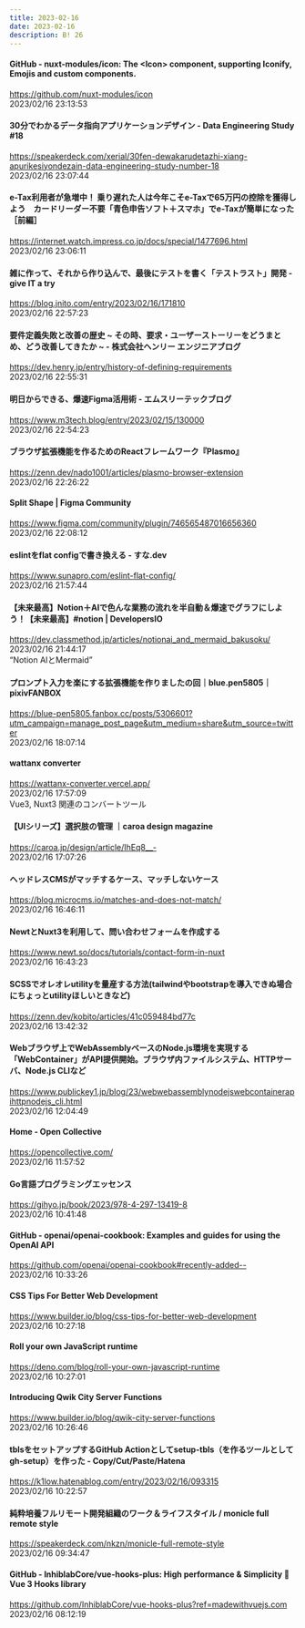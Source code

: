 ```yaml
---
title: 2023-02-16
date: 2023-02-16
description: B! 26
---
```


#### GitHub - nuxt-modules/icon: The &lt;Icon&gt; component, supporting Iconify, Emojis and custom components.
https://github.com/nuxt-modules/icon<br>
2023/02/16 23:13:53<br>


#### 30分でわかるデータ指向アプリケーションデザイン - Data Engineering Study #18
https://speakerdeck.com/xerial/30fen-dewakarudetazhi-xiang-apurikesiyondezain-data-engineering-study-number-18<br>
2023/02/16 23:07:44<br>


#### e-Tax利用者が急増中！ 乗り遅れた人は今年こそe-Taxで65万円の控除を獲得しよう　カードリーダー不要「青色申告ソフト＋スマホ」でe-Taxが簡単になった［前編］
https://internet.watch.impress.co.jp/docs/special/1477696.html<br>
2023/02/16 23:06:11<br>


#### 雑に作って、それから作り込んで、最後にテストを書く「テストラスト」開発 - give IT a try
https://blog.jnito.com/entry/2023/02/16/171810<br>
2023/02/16 22:57:23<br>


#### 要件定義失敗と改善の歴史 ~ その時、要求・ユーザーストーリーをどうまとめ、どう改善してきたか ~ - 株式会社ヘンリー エンジニアブログ
https://dev.henry.jp/entry/history-of-defining-requirements<br>
2023/02/16 22:55:31<br>


#### 明日からできる、爆速Figma活用術 - エムスリーテックブログ
https://www.m3tech.blog/entry/2023/02/15/130000<br>
2023/02/16 22:54:23<br>


#### ブラウザ拡張機能を作るためのReactフレームワーク『Plasmo』
https://zenn.dev/nado1001/articles/plasmo-browser-extension<br>
2023/02/16 22:26:22<br>


#### Split Shape | Figma Community
https://www.figma.com/community/plugin/746565487016656360<br>
2023/02/16 22:08:12<br>


#### eslintをflat configで書き換える - すな.dev
https://www.sunapro.com/eslint-flat-config/<br>
2023/02/16 21:57:44<br>


#### 【未来最高】Notion＋AIで色んな業務の流れを半自動＆爆速でグラフにしよう！【未来最高】#notion | DevelopersIO
https://dev.classmethod.jp/articles/notionai_and_mermaid_bakusoku/<br>
2023/02/16 21:44:17<br>
“Notion AIとMermaid”


#### プロンプト入力を楽にする拡張機能を作りましたの回｜blue.pen5805｜pixivFANBOX
https://blue-pen5805.fanbox.cc/posts/5306601?utm_campaign=manage_post_page&utm_medium=share&utm_source=twitter<br>
2023/02/16 18:07:14<br>


#### wattanx converter
https://wattanx-converter.vercel.app/<br>
2023/02/16 17:57:09<br>
Vue3, Nuxt3 関連のコンバートツール


#### 【UIシリーズ】選択肢の管理 ｜caroa design magazine
https://caroa.jp/design/article/IhEq8__-<br>
2023/02/16 17:07:26<br>


#### ヘッドレスCMSがマッチするケース、マッチしないケース
https://blog.microcms.io/matches-and-does-not-match/<br>
2023/02/16 16:46:11<br>


#### NewtとNuxt3を利用して、問い合わせフォームを作成する
https://www.newt.so/docs/tutorials/contact-form-in-nuxt<br>
2023/02/16 16:43:23<br>


#### SCSSでオレオレutilityを量産する方法(tailwindやbootstrapを導入できぬ場合にちょっとutilityほしいときなど)
https://zenn.dev/kobito/articles/41c059484bd77c<br>
2023/02/16 13:42:32<br>


#### Webブラウザ上でWebAssemblyベースのNode.js環境を実現する「WebContainer」がAPI提供開始。ブラウザ内ファイルシステム、HTTPサーバ、Node.js CLIなど
https://www.publickey1.jp/blog/23/webwebassemblynodejswebcontainerapihttpnodejs_cli.html<br>
2023/02/16 12:04:49<br>


#### Home - Open Collective
https://opencollective.com/<br>
2023/02/16 11:57:52<br>


#### Go言語プログラミングエッセンス
https://gihyo.jp/book/2023/978-4-297-13419-8<br>
2023/02/16 10:41:48<br>


#### GitHub - openai/openai-cookbook: Examples and guides for using the OpenAI API
https://github.com/openai/openai-cookbook#recently-added--<br>
2023/02/16 10:33:26<br>


#### CSS Tips For Better Web Development
https://www.builder.io/blog/css-tips-for-better-web-development<br>
2023/02/16 10:27:18<br>


#### Roll your own JavaScript runtime
https://deno.com/blog/roll-your-own-javascript-runtime<br>
2023/02/16 10:27:01<br>


#### Introducing Qwik City Server Functions
https://www.builder.io/blog/qwik-city-server-functions<br>
2023/02/16 10:26:46<br>


#### tblsをセットアップするGitHub Actionとしてsetup-tbls（を作るツールとしてgh-setup）を作った - Copy/Cut/Paste/Hatena
https://k1low.hatenablog.com/entry/2023/02/16/093315<br>
2023/02/16 10:22:57<br>


#### 純粋培養フルリモート開発組織のワーク＆ライフスタイル / monicle full remote style
https://speakerdeck.com/nkzn/monicle-full-remote-style<br>
2023/02/16 09:34:47<br>


#### GitHub - InhiblabCore/vue-hooks-plus: High performance & Simplicity 🧲 Vue 3 Hooks library
https://github.com/InhiblabCore/vue-hooks-plus?ref=madewithvuejs.com<br>
2023/02/16 08:12:19<br>


